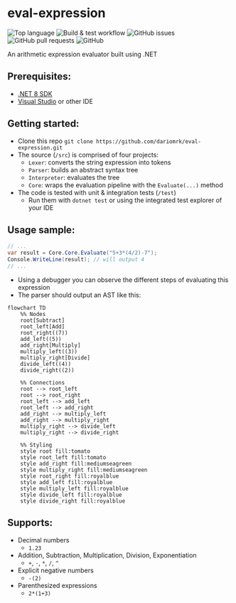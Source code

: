 # eval-expression

![Top language](https://img.shields.io/github/languages/top/dariomrk/eval-expression)
![Build & test workflow](https://img.shields.io/github/actions/workflow/status/dariomrk/eval-expression/build-and-test.yaml)
![GitHub issues](https://img.shields.io/github/issues/dariomrk/eval-expression)
![GitHub pull requests](https://img.shields.io/github/issues-pr/dariomrk/eval-expression)
![GitHub](https://img.shields.io/github/license/dariomrk/eval-expression)

An arithmetic expression evaluator built using .NET

## Prerequisites:

- [.NET 8 SDK](https://dotnet.microsoft.com/en-us/download/dotnet/8.0)
- [Visual Studio](https://visualstudio.microsoft.com/vs/community/) or other IDE

## Getting started:

- Clone this repo `git clone https://github.com/dariomrk/eval-expression.git`
- The source (`/src`) is comprised of four projects:
  - `Lexer`: converts the string expression into tokens
  - `Parser`: builds an abstract syntax tree
  - `Interpreter`: evaluates the tree
  - `Core`: wraps the evaluation pipeline with the `Evaluate(...)` method
- The code is tested with unit & integration tests (`/test`)
  - Run them with `dotnet test` or using the integrated test explorer of your IDE

## Usage sample:

```csharp
// ...
var result = Core.Core.Evaluate("5+3*(4/2)-7");
Console.WriteLine(result); // will output 4
// ...
```
- Using a debugger you can observe the different steps of evaluating this expression
- The parser should output an AST like this:
```mermaid
flowchart TD
    %% Nodes
    root[Subtract]
    root_left[Add]
    root_right((7))
    add_left((5))
    add_right[Multiply]
    multiply_left((3))
    multiply_right[Divide]
    divide_left((4))
    divide_right((2))

    %% Connections
    root --> root_left
    root --> root_right
    root_left --> add_left
    root_left --> add_right
    add_right --> multiply_left
    add_right --> multiply_right
    multiply_right --> divide_left
    multiply_right --> divide_right

    %% Styling
    style root fill:tomato
    style root_left fill:tomato
    style add_right fill:mediumseagreen
    style multiply_right fill:mediumseagreen
    style root_right fill:royalblue
    style add_left fill:royalblue
    style multiply_left fill:royalblue
    style divide_left fill:royalblue
    style divide_right fill:royalblue
```

## Supports:
- Decimal numbers
  - `1.23`
- Addition, Subtraction, Multiplication, Division, Exponentiation
  - `+`, `-`, `*`, `/`, `^`
- Explicit negative numbers
  - `-(2)`
- Parenthesized expressions
  - `2*(1+3)`